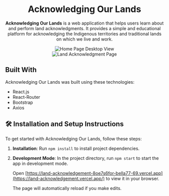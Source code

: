 <h1 align="center">Acknowledging Our Lands</h1>

<p align="center">
  <strong>Acknowledging Our Lands</strong> is a web application that helps users learn about and perform land acknowledgments. It provides a simple and educational platform for acknowledging the Indigenous territories and traditional lands on which we live and work.
</p>

<div align="center">
  <img src="./home-page-desktop.png" alt="Home Page Desktop View" />
</div>

<div align="center">
  <img src="./land-acknowledgement-desktop.png" alt="Land Acknowledgment Page" />
</div>


## Built With

Acknowledging Our Lands was built using these technologies:

- React.js
- React-Router
- Bootstrap
- Axios

## 🛠 Installation and Setup Instructions

To get started with Acknowledging Our Lands, follow these steps:

1. **Installation**: Run `npm install` to install project dependencies.

2. **Development Mode**: In the project directory, run `npm start` to start the app in development mode.

   Open [https://land-acknowledgement-8oe7s6for-bella77-69.vercel.app](https://land-acknowledgement.vercel.app/) to view it in your browser.

   The page will automatically reload if you make edits.
